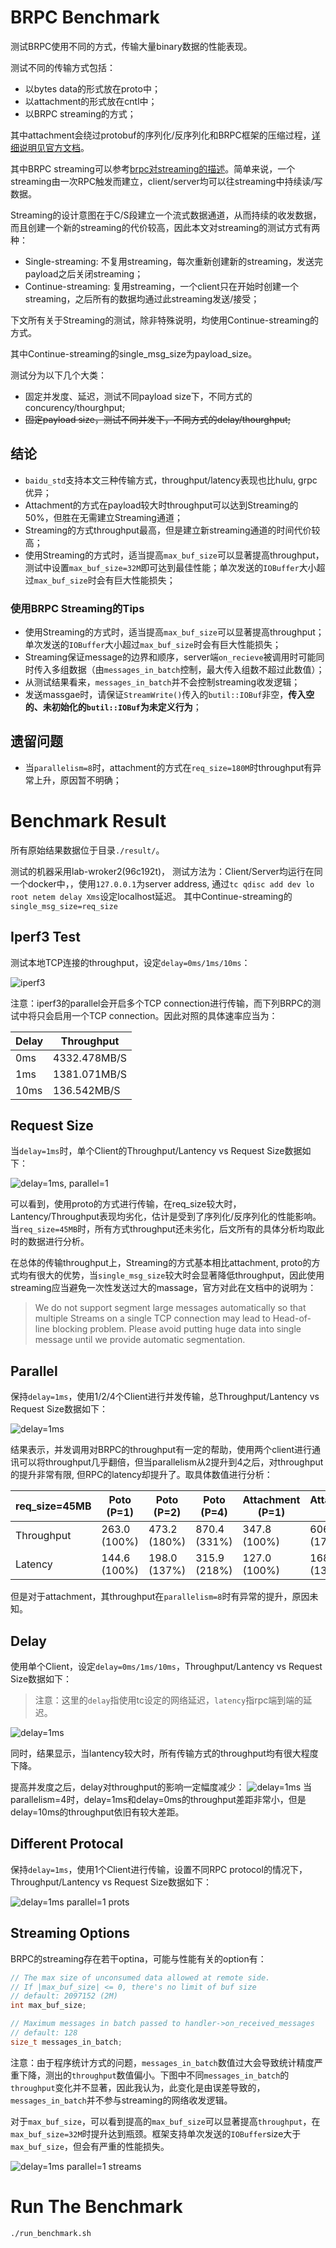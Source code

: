 # BRPC Benchmark

测试BRPC使用不同的方式，传输大量binary数据的性能表现。

测试不同的传输方式包括：
- 以bytes data的形式放在proto中；
- 以attachment的形式放在cntl中；
- 以BRPC streaming的方式；

其中attachment会绕过protobuf的序列化/反序列化和BRPC框架的压缩过程，[详细说明见官方文档](https://brpc.apache.org/docs/client/basics/#attachment)。

其中BRPC streaming可以参考[brpc对streaming的描述](https://brpc.apache.org/docs/client/streaming-rpc/)。简单来说，一个streaming由一次RPC触发而建立，client/server均可以往streaming中持续读/写数据。

Streaming的设计意图在于C/S段建立一个流式数据通道，从而持续的收发数据，而且创建一个新的streaming的代价较高，因此本文对streaming的测试方式有两种：
- Single-streaming: 不复用streaming，每次重新创建新的streaming，发送完payload之后关闭streaming；
- Continue-streaming: 复用streaming，一个client只在开始时创建一个streaming，之后所有的数据均通过此streaming发送/接受；

下文所有关于Streaming的测试，除非特殊说明，均使用Continue-streaming的方式。

其中Continue-streaming的single_msg_size为payload_size。

测试分为以下几个大类：
- 固定并发度、延迟，测试不同payload size下，不同方式的concurency/thourghput;
- ~~固定payload size，测试不同并发下，不同方式的delay/thourghput;~~

## 结论

- `baidu_std`支持本文三种传输方式，throughput/latency表现也比hulu, grpc优异；
- Attachment的方式在payload较大时throughput可以达到Streaming的50%，但胜在无需建立Streaming通道；
- Streaming的方式throughput最高，但是建立新streaming通道的时间代价较高；
- 使用Streaming的方式时，适当提高`max_buf_size`可以显著提高throughput，测试中设置`max_buf_size=32M`即可达到最佳性能；单次发送的`IOBuffer`大小超过`max_buf_size`时会有巨大性能损失；

### 使用BRPC Streaming的Tips

- 使用Streaming的方式时，适当提高`max_buf_size`可以显著提高throughput；单次发送的`IOBuffer`大小超过`max_buf_size`时会有巨大性能损失；
- Streaming保证message的边界和顺序，server端`on_recieve`被调用时可能同时传入多组数据（由`messages_in_batch`控制，最大传入组数不超过此数值）；
- 从测试结果看来，`messages_in_batch`并不会控制streaming收发逻辑；
- 发送massgae时，请保证`StreamWrite()`传入的`butil::IOBuf`非空，**传入空的、未初始化的`butil::IOBuf`为未定义行为**；

## 遗留问题

- 当`parallelism=8`时，attachment的方式在`req_size=180M`时throughput有异常上升，原因暂不明确；

# Benchmark Result

所有原始结果数据位于目录`./result/`。

测试的机器采用lab-wroker2(96c192t)，
测试方法为：Client/Server均运行在同一个docker中，，使用`127.0.0.1`为server address, 通过`tc qdisc add dev lo root netem delay Xms`设定localhost延迟。
其中Continue-streaming的`single_msg_size=req_size`

## Iperf3 Test
测试本地TCP连接的throughput，设定`delay=0ms/1ms/10ms`：

![iperf3](./result/figs/iperf3.png)

注意：iperf3的parallel会开启多个TCP connection进行传输，而下列BRPC的测试中将只会启用一个TCP connection。因此对照的具体速率应当为：

| Delay       | Throughput |
| ---------- | -----------  |
| 0ms        | 4332.478MB/S |
| 1ms        | 1381.071MB/S |
| 10ms       | 136.542MB/S |

## Request Size
当`delay=1ms`时，单个Client的Throughput/Lantency vs Request Size数据如下：

![delay=1ms, parallel=1](./result/figs/req-size_delay1ms_reqsz(256-256m)_para(1)_streamsz(8k)_prot(baidu_std).png)

可以看到，使用proto的方式进行传输，在req_size较大时，Lantency/Throughput表现均劣化，估计是受到了序列化/反序列化的性能影响。
当`req_size=45MB`时，所有方式throughput还未劣化，后文所有的具体分析均取此时的数据进行分析。

在总体的传输throughput上，Streaming的方式基本相比attachment, proto的方式均有很大的优势，当`single_msg_size`较大时会显著降低throughput，因此使用streaming应当避免一次性发送过大的massage，官方对此在文档中的说明为：
>We do not support segment large messages automatically so that multiple Streams on a single TCP connection may lead to Head-of-line blocking problem. Please avoid putting huge data into single message until we provide automatic segmentation.

## Parallel
保持`delay=1ms`，使用1/2/4个Client进行并发传输，总Throughput/Lantency vs Request Size数据如下：

![delay=1ms](./result/figs/req-size_delay1ms_reqsz(256-256m)_paras_streamsz(8k)_prot(baidu_std).png)

结果表示，并发调用对BRPC的throughput有一定的帮助，使用两个client进行通讯可以将throughput几乎翻倍，但当parallelism从2提升到4之后，对throughput的提升非常有限, 但RPC的latency却提升了。取具体数值进行分析：

| req_size=45MB | Poto (P=1) | Poto (P=2) | Poto (P=4)      | Attachment (P=1) | Attachment (P=2) | Attachment (P=4)  |
| -----------  | -----------  | ---------- | ----------      | -----------  | ---------- | ----------      |
| Throughput   | 263.0 (100%) | 473.2 (180%) | 870.4 (331%)  | 347.8 (100%) | 606.8 (174%) | 991.6 (285%) |
| Latency      | 144.6 (100%) | 198.0 (137%) | 315.9 (218%)  | 127.0 (100%) | 168.8 (133%) | 263.6 (208%) |

但是对于attachment，其throughput在`parallelism=8`时有异常的提升，原因未知。

## Delay
使用单个Client，设定`delay=0ms/1ms/10ms`，Throughput/Lantency vs Request Size数据如下：

> 注意：这里的`delay`指使用tc设定的网络延迟，`latency`指rpc端到端的延迟。

![delay=1ms](./result/figs/req-size_delays_reqsz(256-256m)_para(1)_streamsz(8k)_prot(baidu_std).png)

同时，结果显示，当lantency较大时，所有传输方式的throughput均有很大程度下降。

提高并发度之后，delay对throughput的影响一定幅度减少：
![delay=1ms](./result/figs/req-size_delays_reqsz(256-256m)_para(4)_streamsz(8k)_prot(baidu_std).png)
当parallelism=4时，delay=1ms和delay=0ms的throughput差距非常小，但是delay=10ms的throughput依旧有较大差距。


## Different Protocal
保持`delay=1ms`，使用1个Client进行传输，设置不同RPC protocol的情况下，Throughput/Lantency vs Request Size数据如下：

![delay=1ms parallel=1 prots](./result/figs/req-size_delay1ms_reqsz(256-256m)_para(1)_streamsz(8k)_prots.png)


## Streaming Options

BRPC的streaming存在若干optina，可能与性能有关的option有：

```cpp
// The max size of unconsumed data allowed at remote side.
// If |max_buf_size| <= 0, there's no limit of buf size
// default: 2097152 (2M)
int max_buf_size;

// Maximum messages in batch passed to handler->on_received_messages
// default: 128
size_t messages_in_batch;
```

注意：由于程序统计方式的问题，`messages_in_batch`数值过大会导致统计精度严重下降，测出的`throughput`数值偏小。下图中不同`messages_in_batch`的`throughput`变化并不显著，因此我认为，此变化是由误差导致的，`messages_in_batch`并不参与streaming的网络收发逻辑。

对于`max_buf_size`，可以看到提高的`max_buf_size`可以显著提高`throughput`，在`max_buf_size=32M`时提升达到瓶颈。框架支持单次发送的`IOBuffer`size大于`max_buf_size`，但会有严重的性能损失。

![delay=1ms parallel=1 streams](./result/figs/req-size_delay1ms_reqsz(256-256m)_para(1)_streamsz(8k)_prot(baidu_std)_streams.png)



# Run The Benchmark

```bash
./run_benchmark.sh
```